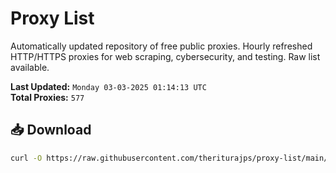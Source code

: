 # Proxy List

Automatically updated repository of free public proxies. Hourly refreshed HTTP/HTTPS proxies for web scraping, cybersecurity, and testing. Raw list available.

**Last Updated:** `Monday 03-03-2025 01:14:13 UTC`  
**Total Proxies:** `577`

## 📥 Download
```bash
curl -O https://raw.githubusercontent.com/theriturajps/proxy-list/main/proxies.txt
